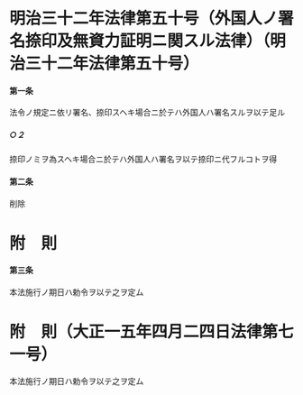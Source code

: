 # 明治三十二年法律第五十号（外国人ノ署名捺印及無資力証明ニ関スル法律）（明治三十二年法律第五十号）
#### 第一条
法令ノ規定ニ依リ署名、捺印スヘキ場合ニ於テハ外国人ハ署名スルヲ以テ足ル
##### ○２
捺印ノミヲ為スヘキ場合ニ於テハ外国人ハ署名ヲ以テ捺印ニ代フルコトヲ得
#### 第二条
削除
# 附　則
#### 第三条
本法施行ノ期日ハ勅令ヲ以テ之ヲ定ム
# 附　則（大正一五年四月二四日法律第七一号）
本法施行ノ期日ハ勅令ヲ以テ之ヲ定ム
